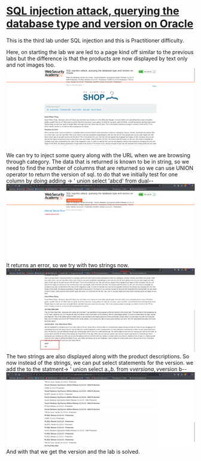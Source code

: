 # <u>  SQL injection attack, querying the database type and version on Oracle </u>

This is the third lab under SQL injection and this is Practitioner difficulty.

Here, on starting the lab we are led to a page kind off similar to the previous labs but the difference is that the products are now displayed by text only and not images too.
![alt text](<images/SQL injection attack, querying the database type and version on Oracle_1.png>)

We can try to inject some query along with the URL when we are browsing through category.
The data that is returned is known to be in string, so we need to find the number of columns that are returned so we can use UNION operator to return the version of sql.
to do that we initially test for one column by doing adding -> ' union select 'abcd' from dual--<br>
![alt text](<images/SQL injection attack, querying the database type and version on Oracle_2.png>)
It returns an error, so we try with two strings now.
![alt text](<images/SQL injection attack, querying the database type and version on Oracle_3.png>)
The two strings are also displayed along with the product descriptions. So now instead of the strings, we can put select statements for the version.
we add the to the statment-> ' union select a.*,b.* from v$version a, v$version b-- <br>
![alt text](<images/SQL injection attack, querying the database type and version on Oracle_4.png>)
And with that we get the version and the lab is solved.